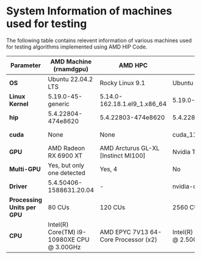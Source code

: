 # System Information of machines used for testing

The following table contains relevent information of various machines used for testing algorithms implemented using AMD HIP Code.

| Parameter | AMD Machine<br>(rnamdgpu) | AMD HPC |   AWS     |   Aqua    |
|-----------|-------------|---------|-----------|-----------|
|**OS**     |Ubuntu 22.04.2 LTS|Rocky Linux 9.1|Ubuntu 22.04.2 LTS|RHEL Server 7.6 (Maipo)|
|**Linux Kernel**|5.19.0-45-generic|5.14.0-162.18.1.el9_1.x86_64|5.19.0-1027-aws|3.10.0-957.el7.x86_64|
|**hip**    |5.4.22804-474e8620|5.4.22803-474e8620|5.4.22804-474e8620|None|
|**cuda**   |None|None|cuda_11.5.r11.5/compiler.30672275_0|release 10.1, V10.1.243|
|**GPU**    |AMD Radeon RX 6900 XT|AMD Arcturus GL-XL [Instinct MI100]|Nvidia Tesla T4 TU104GL|           |
|**Multi-GPU**|Yes, but only one detected|Yes, 4|No|           |
|**Driver** |5.4.50406-1588631.20.04| - |nvidia-driver-530|           |
|**Processing Units per GPU**|80 CUs|120 CUs|2560 CUDA Cores|           |
|**CPU**    |Intel(R) Core(TM) i9-10980XE CPU @ 3.00GHz|AMD EPYC 7V13 64-Core Processor (x2)|Intel(R) Xeon(R) Platinum 8259CL CPU @ 2.50GHz|Intel(R) Xeon(R) Gold 6248 CPU @ 2.50GHz|